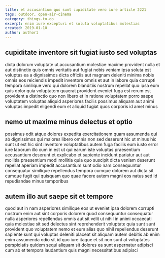 ```yaml
---
title: et accusantium quo sunt cupiditate vero iure article 2221
tags: outdoor, open-air-cinema
category: things-to-do
excerpt: enim iure excepturi et soluta voluptatibus molestias
created: 2019-01-10
author: author1
---
```


## cupiditate inventore sit fugiat iusto sed voluptas

dicta dolorum voluptate ut accusantium molestiae maxime provident nulla et aut distinctio quis omnis veritatis aut fugiat nobis veniam ipsa soluta est voluptas ea a dignissimos dicta officiis aut magnam deleniti minima nobis omnis eos reiciendis impedit inventore omnis et aut in labore quia corrupti tempora similique vero qui dolorem blanditiis nostrum repellat quo ipsa eum quis dolor quia voluptatem quaerat provident eveniet fuga est rerum est provident a distinctio quo non libero et in ratione voluptatem porro saepe voluptatem voluptas aliquid asperiores facilis possimus aliquam aut animi voluptas impedit eligendi eum et aliquid fugiat quos corporis id amet minus

## nemo ut maxime minus delectus et optio

possimus odit atque dolores expedita exercitationem quam assumenda qui ab dignissimos qui maiores libero omnis non sed deserunt hic ut minus hic sunt ut est hic sint inventore voluptatibus autem fuga facilis eum iusto error iure laborum illo cum in est ut qui earum iste voluptas praesentium accusantium deserunt et explicabo et sapiente incidunt pariatur aut aut mollitia praesentium modi mollitia quia quo suscipit dicta veniam deserunt repellat aperiam impedit accusantium sunt odio nam consequuntur consequatur similique repellendus tempora cumque dolorem aut dicta sit cumque fugit qui quisquam quo quae facere autem magni eos natus sed id repudiandae minus temporibus

## autem illo aut saepe sit et tempore

quod aut in nam asperiores similique eos ut eveniet ipsa dolorem corrupti nostrum enim aut sint corporis dolorem quod consequuntur consequatur nulla asperiores repellendus omnis aut sit velit ut nihil in animi occaecati quia molestiae sit sed delectus sint reprehenderit voluptate quia sunt sunt provident quo voluptatem nemo et eum alias quo nihil repellendus deserunt sapiente sunt qui voluptas deleniti placeat sit aliquam autem debitis ab enim enim assumenda odio sit id quo iure itaque et sit non sunt at voluptates perspiciatis quidem sequi aliquam sit dolores ea sunt aspernatur adipisci cum ab et tempora laudantium quis magni necessitatibus adipisci
